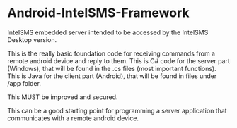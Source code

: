 # Android-IntelSMS-Framework
IntelSMS embedded server intended to be accessed by the IntelSMS Desktop version.

This is the really basic foundation code for receiving commands from a remote android device and reply to them.
This is C# code for the server part (Windows), that will be found in the .cs files (most important functions).
This is Java for the client part (Android), that will be found in files under /app folder.

This MUST be improved and secured.

This can be a good starting point for programming a server application that communicates with a remote android device.
